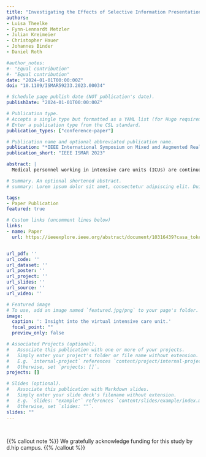 ```yaml
---
title: "Investigating the Effects of Selective Information Presentation in Intensive Care Units Using Virtual Reality"
authors:
- Luisa Theelke
- Fynn-Lennardt Metzler
- Julian Kreimeier
- Christopher Hauer
- Johannes Binder
- Daniel Roth

#author_notes:
#- "Equal contribution"
#- "Equal contribution"
date: "2024-01-01T00:00:00Z"
doi: "10.1109/ISMAR59233.2023.00034"

# Schedule page publish date (NOT publication's date).
publishDate: "2024-01-01T00:00:00Z"

# Publication type.
# Accepts a single type but formatted as a YAML list (for Hugo requirements).
# Enter a publication type from the CSL standard.
publication_types: ["conference-paper"]

# Publication name and optional abbreviated publication name.
publication: "*IEEE International Symposium on Mixed and Augmented Reality 2023*"
publication_short: "IEEE ISMAR 2023"

abstract: |
  Medical personnel working in intensive care units (ICUs) are continuously exposed to a multitude of alarms emanating from various monitoring devices, such as cardiac monitors, ventilators, or infusion pumps. The sheer volume of alarms, coupled with high false positive rates, can lead to alarm fatigue. This phenomenon compromises patient safety and places an additional burden on nurses who must diligently prioritize and respond to alarms in the highly dynamic environment. While the testing of stress-reducing strategies in a real ICU is challenging, virtual reality (VR) represents a powerful tool and methodology to simulate an ICU environment and test optimization scenarios for alarm display strategies. For example, redistributing alarms to responsible individuals (personalized information presentation) has been proposed as a solution, but testing in real ICU environments is not applicable due to critical patient safety. In this paper, we present a VR simulation of an ICU to simulate comparable stress situations, as well as to assess the impact of a selective and personalized alarm representation strategy in an evaluation study in two conditions. A stress condition mirrors the current ubiquitous audible alarm distribution in most ICUs, where alarms are heard non-patient-specific throughout the ward. In an experimental condition, alarms are filtered patient-specific to reduce information overload and noise pollution. Our user study with medical personnel and novices shows that stress levels can be simulated with our system as indicated by physiological responses. Further, we show that the perceived task load can be reduced with selective information presentation. We discuss the potential benefits of ICU simulations as a methodology and personalized alarm distribution as a first potential strategy for future technologies in ICUs.

# Summary. An optional shortened abstract.
# summary: Lorem ipsum dolor sit amet, consectetur adipiscing elit. Duis posuere tellus ac convallis placerat. Proin tincidunt magna sed ex sollicitudin condimentum.

tags:
- Paper Publication
featured: true

# Custom links (uncomment lines below)
links:
- name: Paper
  url: https://ieeexplore.ieee.org/abstract/document/10316439?casa_token=qlQDOL7z1RoAAAAA:V0Rm7Nn3in_UD96Yxr2nyum-gZeBgli8ZX6lI-pL5J8VyUeO5yE4jn2KVykHPR-NNxr0pfeUOzCD


url_pdf: ''
url_code: ''
url_dataset: ''
url_poster: ''
url_project: ''
url_slides: ''
url_source: ''
url_video: ''

# Featured image
# To use, add an image named `featured.jpg/png` to your page's folder. 
image:
  caption: ': Insight into the virtual intensive care unit.'
  focal_point: ""
  preview_only: false

# Associated Projects (optional).
#   Associate this publication with one or more of your projects.
#   Simply enter your project's folder or file name without extension.
#   E.g. `internal-project` references `content/project/internal-project/index.md`.
#   Otherwise, set `projects: []`.
projects: []

# Slides (optional).
#   Associate this publication with Markdown slides.
#   Simply enter your slide deck's filename without extension.
#   E.g. `slides: "example"` references `content/slides/example/index.md`.
#   Otherwise, set `slides: ""`.
slides: ""
---
```



<br>

{{% callout note %}}
We gratefully acknowledge funding for this study by d.hip campus.
{{% /callout %}}



